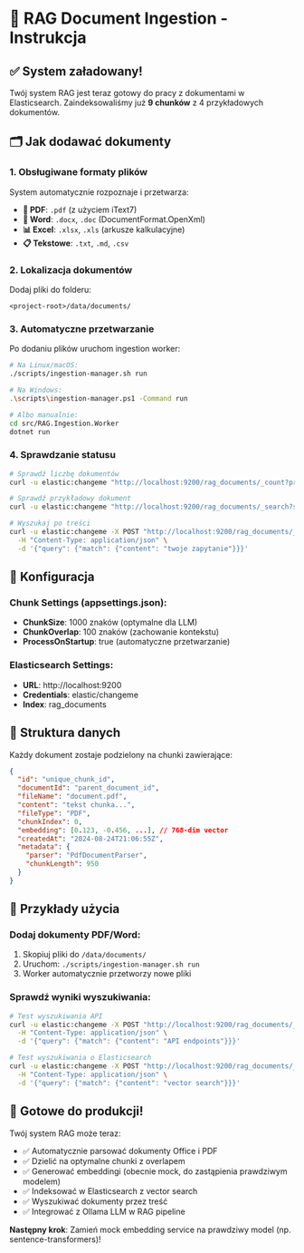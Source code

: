 # 📄 RAG Document Ingestion - Instrukcja

## ✅ System załadowany!

Twój system RAG jest teraz gotowy do pracy z dokumentami w Elasticsearch. Zaindeksowaliśmy już **9 chunków** z 4 przykładowych dokumentów.

## 🗂 Jak dodawać dokumenty

### 1. Obsługiwane formaty plików

System automatycznie rozpoznaje i przetwarza:

- **📄 PDF**: `.pdf` (z użyciem iText7)
- **📝 Word**: `.docx`, `.doc` (DocumentFormat.OpenXml)
- **📊 Excel**: `.xlsx`, `.xls` (arkusze kalkulacyjne)
- **📋 Tekstowe**: `.txt`, `.md`, `.csv`

### 2. Lokalizacja dokumentów

Dodaj pliki do folderu:
```
<project-root>/data/documents/
```

### 3. Automatyczne przetwarzanie

Po dodaniu plików uruchom ingestion worker:

```bash
# Na Linux/macOS:
./scripts/ingestion-manager.sh run

# Na Windows:
.\scripts\ingestion-manager.ps1 -Command run

# Albo manualnie:
cd src/RAG.Ingestion.Worker
dotnet run
```

### 4. Sprawdzanie statusu

```bash
# Sprawdź liczbę dokumentów
curl -u elastic:changeme "http://localhost:9200/rag_documents/_count?pretty"

# Sprawdź przykładowy dokument
curl -u elastic:changeme "http://localhost:9200/rag_documents/_search?size=1&pretty"

# Wyszukaj po treści
curl -u elastic:changeme -X POST "http://localhost:9200/rag_documents/_search?pretty" \
  -H "Content-Type: application/json" \
  -d '{"query": {"match": {"content": "twoje zapytanie"}}}'
```

## 🔧 Konfiguracja

### Chunk Settings (appsettings.json):
- **ChunkSize**: 1000 znaków (optymalne dla LLM)
- **ChunkOverlap**: 100 znaków (zachowanie kontekstu)
- **ProcessOnStartup**: true (automatyczne przetwarzanie)

### Elasticsearch Settings:
- **URL**: http://localhost:9200
- **Credentials**: elastic/changeme
- **Index**: rag_documents

## 📁 Struktura danych

Każdy dokument zostaje podzielony na chunki zawierające:

```json
{
  "id": "unique_chunk_id",
  "documentId": "parent_document_id", 
  "fileName": "document.pdf",
  "content": "tekst chunka...",
  "fileType": "PDF",
  "chunkIndex": 0,
  "embedding": [0.123, -0.456, ...], // 768-dim vector
  "createdAt": "2024-08-24T21:06:55Z",
  "metadata": {
    "parser": "PdfDocumentParser",
    "chunkLength": 950
  }
}
```

## 🚀 Przykłady użycia

### Dodaj dokumenty PDF/Word:
1. Skopiuj pliki do `/data/documents/`
2. Uruchom: `./scripts/ingestion-manager.sh run`
3. Worker automatycznie przetworzy nowe pliki

### Sprawdź wyniki wyszukiwania:
```bash
# Test wyszukiwania API
curl -u elastic:changeme -X POST "http://localhost:9200/rag_documents/_search" \
  -H "Content-Type: application/json" \
  -d '{"query": {"match": {"content": "API endpoints"}}}'

# Test wyszukiwania o Elasticsearch
curl -u elastic:changeme -X POST "http://localhost:9200/rag_documents/_search" \
  -H "Content-Type: application/json" \
  -d '{"query": {"match": {"content": "vector search"}}}'
```

## 🎯 Gotowe do produkcji!

Twój system RAG może teraz:
- ✅ Automatycznie parsować dokumenty Office i PDF
- ✅ Dzielić na optymalne chunki z overlapem
- ✅ Generować embeddingi (obecnie mock, do zastąpienia prawdziwym modelem)
- ✅ Indeksować w Elasticsearch z vector search
- ✅ Wyszukiwać dokumenty przez treść
- ✅ Integrować z Ollama LLM w RAG pipeline

**Następny krok**: Zamień mock embedding service na prawdziwy model (np. sentence-transformers)!
